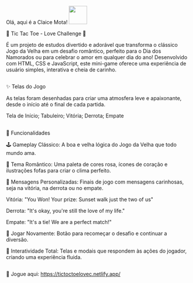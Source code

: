 <di> Olá, aqui é a Claice Mota! <img src="https://media.giphy.com/media/mGcNjsfWAjY5AEZNw6/giphy.gif" width="50"></div>

💖 Tic Tac Toe - Love Challenge 💖

É um projeto de estudos divertido e adorável que transforma o clássico Jogo da Velha em um desafio romântico, perfeito para o Dia dos Namorados ou para celebrar o amor em qualquer dia do ano! Desenvolvido com HTML, CSS e JavaScript, este mini-game oferece uma experiência de usuário simples, interativa e cheia de carinho.
##
✨ Telas do Jogo

As telas foram desenhadas para criar uma atmosfera leve e apaixonante, desde o início até o final de cada partida.

Tela de Início;	
Tabuleiro;
Vitória;
Derrota;
Empate
##
🚀 Funcionalidades

🕹️ Gameplay Clássico: A boa e velha lógica do Jogo da Velha que todo mundo ama.

🎨 Tema Romântico: Uma paleta de cores rosa, ícones de coração e ilustrações fofas para criar o clima perfeito.

💌 Mensagens Personalizadas: Finais de jogo com mensagens carinhosas, seja na vitória, na derrota ou no empate.

Vitória: "You Won! Your prize: Sunset walk just the two of us"

Derrota: "It's okay, you're still the love of my life."

Empate: "It's a tie! We are a perfect match!"

🔄 Jogar Novamente: Botão para recomeçar o desafio e continuar a diversão.

📱 Interatividade Total: Telas e modais que respondem às ações do jogador, criando uma experiência fluida.
##
🎲 Jogue aqui: https://tictoctoelovec.netlify.app/
